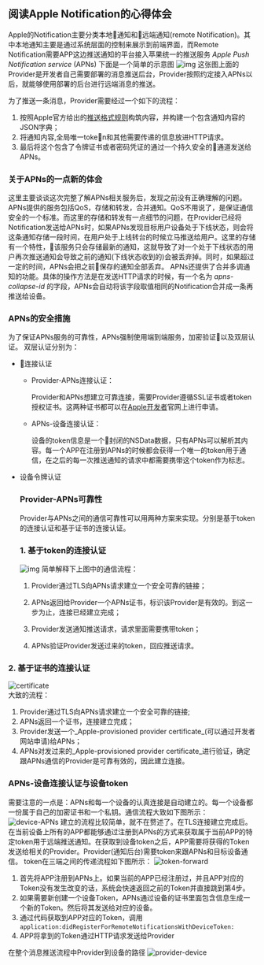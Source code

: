 ## 阅读Apple Notification的心得体会
Apple的Notification主要分类本地通知和远端通知(remote Notification)。其中本地通知主要是通过系统层面的控制来展示到前端界面，而Remote Notification需要APP这边推送通知的平台接入苹果统一的推送服务 _Apple Push Notification service_ (APNs) 
下面是一个简单的示意图
![img](https://developer.apple.com/library/content/documentation/NetworkingInternet/Conceptual/RemoteNotificationsPG/Art/remote_notif_simple_2x.png)
这张图上面的Provider是开发者自己需要部署的消息推送后台，Provider按照约定接入APNs以后，就能够使用部署的后台进行远端消息的推送。

为了推送一条消息，Provider需要经过一个如下的流程：
1. 按照Apple官方给出的[推送格式规则](https://developer.apple.com/library/content/documentation/NetworkingInternet/Conceptual/RemoteNotificationsPG/CreatingtheNotificationPayload.html#//apple_ref/doc/uid/TP40008194-CH10-SW1)构筑内容，并构建一个包含通知内容的JSON字典；
2. 将通知内容,全局唯一token和其他需要传递的信息放进HTTP请求。
3. 最后将这个包含了令牌证书或者密码凭证的通过一个持久安全的通道发送给APNs。


### 关于APNs的一点新的体会
这里主要谈谈这次完整了解APNs相关服务后，发现之前没有正确理解的问题。
APNs提供的服务包括QoS，存储和转发，合并通知。QoS不用说了，是保证通信安全的一个标准。而这里的存储和转发有一点细节的问题，在Provider已经将Notification发送给APNs时，如果APNs发现目标用户设备处于下线状态，则会将这条通知存储一段时间，在用户处于上线转台的时候立马推送给用户。这里的存储有一个特性，该服务只会存储最新的通知，这就导致了对一个处于下线状态的用户再次推送通知会导致之前的通知(下线状态收到的)会被丢弃掉。同时，如果超过一定的时间，APNs会把之前保存的通知全部丢弃。
APNs还提供了合并多调通知的功能。具体的操作方法是在发送HTTP请求的时候，有一个名为 _apns-collapse-id_ 的字段，APNs会自动将该字段取值相同的Notification合并成一条再推送给设备。

### APNs的安全措施
为了保证APNs服务的可靠性，APNs强制使用端到端服务，加密验证以及双层认证。
双层认证分别为：
* 连接认证
    * Provider-APNs连接认证：

        Provider和APNs想建立可靠连接，需要Provider遵循SSL证书或者token授权证书。这两种证书都可以在[Apple开发者](https://developer.apple.com/account/)官网上进行申请。
    * APNs-设备连接认证：

        设备的token信息是一个封闭的NSData数据，只有APNs可以解析其内容。每一个APP在注册到APNs的时候都会获得一个唯一的token用于通信，在之后的每一次推送通知的请求中都需要携带这个token作为标志。

* 设备令牌认证

    ###  

    ### Provider-APNs可靠性

    Provider与APNs之间的通信可靠性可以用两种方案来实现。分别是基于token的连接认证和基于证书的连接认证。
    ### 1. 基于token的连接认证
    ![img](https://developer.apple.com/library/content/documentation/NetworkingInternet/Conceptual/RemoteNotificationsPG/Art/service_provider_ct_2x.png)
    简单解释下上图中的通信流程：
    1. Provider通过TLS向APNs请求建立一个安全可靠的链接；

    2. APNs返回给Provider一个APNs证书，标识该Provider是有效的。到这一步为止，连接已经建立完成；

    3. Provider发送通知推送请求，请求里面需要携带token；

    4. APNs验证Provider发送过来的token，回应推送请求。

### 2. 基于证书的连接认证
![certificate](https://developer.apple.com/library/content/documentation/NetworkingInternet/Conceptual/RemoteNotificationsPG/Art/service_provider_ct_certificate_2x.png)
​	
大致的流程：
1.  Provider通过TLS向APNs请求建立一个安全可靠的链接;
2.  APNs返回一个证书，连接建立完成；
3.  Provider发送一个_Apple-provisioned provider certificate_(可以通过开发者网站申请)给APNs；
4.  APNs对发过来的_Apple-provisioned provider certificate_进行验证，确定跟APNs通信的Provider是可靠有效的，因此建立连接。


### APNs-设备连接认证与设备token
需要注意的一点是：APNs和每一个设备的认真连接是自动建立的。每一个设备都一份属于自己的加密证书和一个私钥。通信流程大致如下图所示：
![device-APNs](https://developer.apple.com/library/content/documentation/NetworkingInternet/Conceptual/RemoteNotificationsPG/Art/service_device_ct_2x.png)
建立的流程比较简单，就不在赘述了。在TLS连接建立完成后。在当前设备上所有的APP都能够通过注册到APNs的方式来获取属于当前APP的特定token用于远端推送通知。在获取到设备token之后，APP需要将获得的Token发送给相关的Provider。Provider(通知后台)需要token来跟APNs和目标设备通信。
token在三端之间的传递流程如下图所示：
![token-forward](https://developer.apple.com/library/content/documentation/NetworkingInternet/Conceptual/RemoteNotificationsPG/Art/token_generation_2x.png)
1. 首先将APP注册到APNs上。如果当前的APP已经注册过，并且APP对应的Token没有发生改变的话，系统会快速返回之前的Token并直接跳到第4步。
2. 如果需要新创建一个设备Token，APNs通过设备的证书里面包含信息生成一个新的Token。然后将其发送给对应的设备。
3. 通过代码获取到APP对应的Token，调用
  ​     ``` application:didRegisterForRemoteNotificationsWithDeviceToken: ```
4. APP将拿到的Token通过HTTP请求发送给Provider


在整个消息推送流程中Provider到设备的路径
![provider-device](https://developer.apple.com/library/content/documentation/NetworkingInternet/Conceptual/RemoteNotificationsPG/Art/token_trust_2x.png)